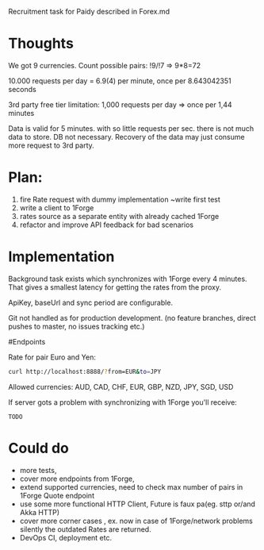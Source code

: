 Recruitment task for Paidy described in Forex.md

# Thoughts 
We got 9 currencies. Count possible pairs: !9/!7 => 9*8=72

10.000 requests per day = 6.9(4) per minute, once per 8.643042351 seconds

3rd party free tier limitation: 1,000 requests per day => once per 1,44 minutes

Data is valid for 5 minutes. with so little requests per sec. there is not much data to store. DB not necessary. Recovery of the data may just consume more request to 3rd party.

# Plan:
1. fire Rate request with dummy implementation ~write first test
2. write a client to 1Forge
3. rates source as a separate entity with already cached 1Forge
4. refactor and improve API feedback for bad scenarios

# Implementation

Background task exists which synchronizes with 1Forge every 4 minutes.
That gives a smallest latency for getting the rates from the proxy.

ApiKey, baseUrl and sync period are configurable.

Git not handled as for production development. (no feature branches, direct pushes to master, no issues tracking etc.)

#Endpoints

Rate for pair Euro and Yen:
```bash
curl http://localhost:8888/?from=EUR&to=JPY
```

Allowed currencies: AUD, CAD, CHF, EUR, GBP, NZD, JPY, SGD, USD

If server gots a problem with synchronizing with 1Forge you'll receive:
```
TODO
```

# Could do
- more tests,
- cover more endpoints from 1Forge,
- extend supported currencies, need to check max number of pairs in 1Forge Quote endpoint
- use some more functional HTTP Client, Future is faux pa(eg. sttp or/and Akka HTTP)
- cover more corner cases , ex. now in case of 1Forge/network problems silently the outdated Rates are returned.
- DevOps CI, deployment etc.